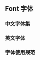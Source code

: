 <div class="demo-header">
<p class="overviewicon">
  <span class="wapi-style-font"/>
</p>

## Font 字体

<nova-uxlink widget-name="Font"></nova-uxlink>

</div>

### 中文字体集

<nova-demo-view link="font/chinese-font-set.vue"></nova-demo-view>

### 英文字体

<nova-demo-view link="font/english-fonts.vue"></nova-demo-view>

### 字体使用规范

<nova-demo-view link="font/Font-usage-specifications.vue"></nova-demo-view>

<nova-attributes link="font"></nova-attributes>
